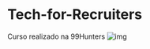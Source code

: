 # Tech-for-Recruiters
Curso realizado na 99Hunters
![img](https://github.com/Sealtiey/Tech-for-Recruiters/blob/main/images/evidência.png?raw=true)

